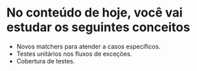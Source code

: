 # No conteúdo de hoje, você vai estudar os seguintes conceitos

- Novos matchers para atender a casos específicos.
- Testes unitários nos fluxos de exceções.
- Cobertura de testes.
